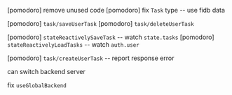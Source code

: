 [pomodoro] remove unused code
[pomodoro] fix `Task` type -- use fidb data

[pomodoro] `task/saveUserTask`
[pomodoro] `task/deleteUserTask`

[pomodoro] `stateReactivelySaveTask` -- watch `state.tasks`
[pomodoro] `stateReactivelyLoadTasks` -- watch `auth.user`

[pomodoro] `task/createUserTask` -- report response error

can switch backend server

fix `useGlobalBackend`
